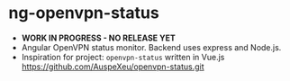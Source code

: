 # ng-openvpn-status

- **WORK IN PROGRESS - NO RELEASE YET**
- Angular OpenVPN status monitor.  Backend uses express and Node.js.
- Inspiration for project: `openvpn-status` written in Vue.js <https://github.com/AuspeXeu/openvpn-status.git>
